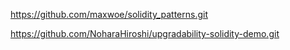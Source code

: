 https://github.com/maxwoe/solidity_patterns.git

https://github.com/NoharaHiroshi/upgradability-solidity-demo.git